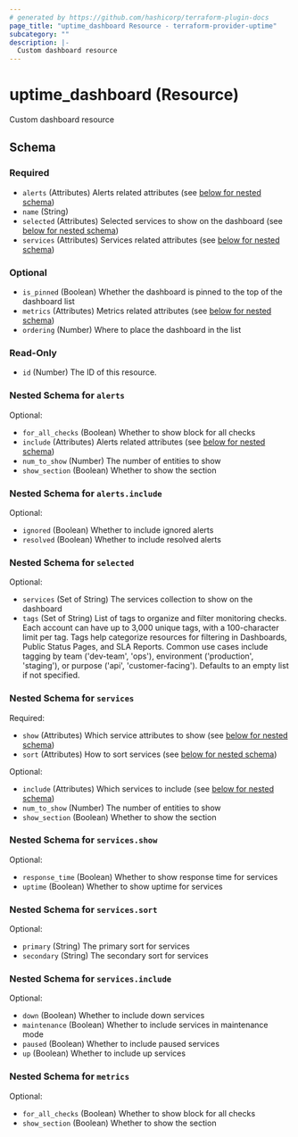 ```yaml
---
# generated by https://github.com/hashicorp/terraform-plugin-docs
page_title: "uptime_dashboard Resource - terraform-provider-uptime"
subcategory: ""
description: |-
  Custom dashboard resource
---
```


# uptime_dashboard (Resource)

Custom dashboard resource



<!-- schema generated by tfplugindocs -->
## Schema

### Required

- `alerts` (Attributes) Alerts related attributes (see [below for nested schema](#nestedatt--alerts))
- `name` (String)
- `selected` (Attributes) Selected services to show on the dashboard (see [below for nested schema](#nestedatt--selected))
- `services` (Attributes) Services related attributes (see [below for nested schema](#nestedatt--services))

### Optional

- `is_pinned` (Boolean) Whether the dashboard is pinned to the top of the dashboard list
- `metrics` (Attributes) Metrics related attributes (see [below for nested schema](#nestedatt--metrics))
- `ordering` (Number) Where to place the dashboard in the list

### Read-Only

- `id` (Number) The ID of this resource.

<a id="nestedatt--alerts"></a>
### Nested Schema for `alerts`

Optional:

- `for_all_checks` (Boolean) Whether to show block for all checks
- `include` (Attributes) Alerts related attributes (see [below for nested schema](#nestedatt--alerts--include))
- `num_to_show` (Number) The number of entities to show
- `show_section` (Boolean) Whether to show the section

<a id="nestedatt--alerts--include"></a>
### Nested Schema for `alerts.include`

Optional:

- `ignored` (Boolean) Whether to include ignored alerts
- `resolved` (Boolean) Whether to include resolved alerts



<a id="nestedatt--selected"></a>
### Nested Schema for `selected`

Optional:

- `services` (Set of String) The services collection to show on the dashboard
- `tags` (Set of String) List of tags to organize and filter monitoring checks. 
Each account can have up to 3,000 unique tags, with a 100-character limit per tag. 
Tags help categorize resources for filtering in Dashboards, Public Status Pages, and SLA Reports. 
Common use cases include tagging by team ('dev-team', 'ops'), environment ('production', 'staging'), 
or purpose ('api', 'customer-facing'). Defaults to an empty list if not specified.


<a id="nestedatt--services"></a>
### Nested Schema for `services`

Required:

- `show` (Attributes) Which service attributes to show (see [below for nested schema](#nestedatt--services--show))
- `sort` (Attributes) How to sort services (see [below for nested schema](#nestedatt--services--sort))

Optional:

- `include` (Attributes) Which services to include (see [below for nested schema](#nestedatt--services--include))
- `num_to_show` (Number) The number of entities to show
- `show_section` (Boolean) Whether to show the section

<a id="nestedatt--services--show"></a>
### Nested Schema for `services.show`

Optional:

- `response_time` (Boolean) Whether to show response time for services
- `uptime` (Boolean) Whether to show uptime for services


<a id="nestedatt--services--sort"></a>
### Nested Schema for `services.sort`

Optional:

- `primary` (String) The primary sort for services
- `secondary` (String) The secondary sort for services


<a id="nestedatt--services--include"></a>
### Nested Schema for `services.include`

Optional:

- `down` (Boolean) Whether to include down services
- `maintenance` (Boolean) Whether to include services in maintenance mode
- `paused` (Boolean) Whether to include paused services
- `up` (Boolean) Whether to include up services



<a id="nestedatt--metrics"></a>
### Nested Schema for `metrics`

Optional:

- `for_all_checks` (Boolean) Whether to show block for all checks
- `show_section` (Boolean) Whether to show the section


